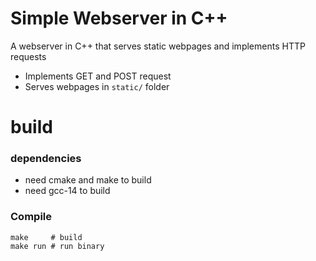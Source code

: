 # Simple Webserver in C++
A webserver in C++ that serves static webpages and implements HTTP requests 
- Implements GET and POST request
- Serves webpages in `static/` folder

# build

### dependencies
- need cmake and make to build
- need gcc-14 to build

### Compile
```
make     # build
make run # run binary
```
